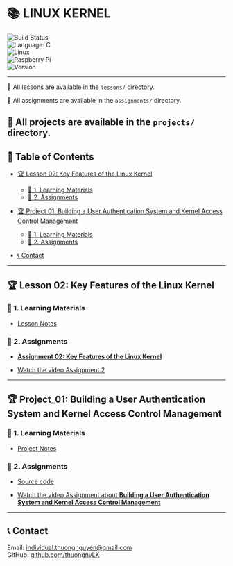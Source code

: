 #   📚 **LINUX KERNEL**

![Build Status](https://img.shields.io/badge/build-in%20progress-yellow)            
![Language: C](https://img.shields.io/badge/Language-C-yellow?logo=c&style=flat-square)  
![Linux](https://img.shields.io/badge/OS-Linux-FCC624?logo=linux&logoColor=black&style=flat-square)  
![Raspberry Pi](https://img.shields.io/badge/Board-Raspberry%20Pi-C51A4A?logo=raspberrypi&logoColor=white&style=flat-square)   
![Version](https://img.shields.io/badge/Version-1.0-green?style=flat-square)  

---
📂 All lessons are available in the `lessons/` directory.

📂 All assignments are available in the `assignments/` directory.

📂 All projects are available in the `projects/` directory.
---

## 📌 **Table of Contents**  
- [🏆 Lesson 02: Key Features of the Linux Kernel](#-lesson-02-key-features-of-the-linux-kernel)  
  - [📖 1. Learning Materials](#-1-learning-materials)  
  - [📝 2. Assignments](#-2-assignments)
- [🏆 Project 01: Building a User Authentication System and Kernel Access Control Management](#-project-01-building-a-user-authentication-system-and-kernel-access-control-management)  
  - [📖 1. Learning Materials](#-1-learning-materials)  
  - [📝 2. Assignments](#-2-assignments)  

  
- [📞 Contact](#-contact)  

<!-- 1. [Install Keil C ARM Package for STM32](#1-install-keil-c-arm-package-for-stm32)  
2. [µVision Software Packs Download and Install](#2-µvision-software-packs-download-and-install)  
3. [Create a New Project](#3-create-a-new-project)  
4. [Add Source Files](#4-add-source-files)  
5. [Configure Project Options](#5-configure-project-options)  
6. [Build the Project](#6-build-the-project)  
7. [Debug (Optional)](#7-debug-optional)  
8. [Download (Optional)](#8-download-optional) 

[Lesson 02: General-purpose I/Os (GPIO)](#lesson-02-general-purpose-ios-gpio)
1. [What is GPIO ?](#1-what-is-gpio)  
2. [What is the GPIO Port ?](#2-what-is-the-gpio-port)   
3. [GPIO Modes](#3-gpio-modes)  
  3.1. [GPIO Output](#31-gpio-output)    
  3.2. [GPIO Input](#32-gpio-input)   
  3.3. [GPIO Input Modes](#33-gpio-input-modes)               
    3.3.1. [High-impedance or Floating](#331-high-impedance-or-floating)    
    3.3.2. [Pull-up](#332-pull-up)  
    3.3.3. [Pull-down](#333-pull-down)  
  3.4. [GPIO Output Modes](#34-gpio-output-modes)  
    3.4.1. [Push-pull](#341-push-pull)  
    3.4.2. [Open-drain](#342-open-drain)  
  3.5. [Analog Mode](#35-analog-mode)  
  3.6. [Alternate Function Mode](#36-alternate-function-mode)  
4. [Blink LED PC13](#4-blink-led-pc13)
    4.1. [Địa chỉ các thanh ghi](#41-địa-chỉ-các-thanh-ghi)  
    4.2. [Enable the peripheral's clock](#42-enable-the-peripherals-clock)  
5. [STM32F10x Standard Peripherals Firmware Library](#5-stm32f10x-standard-peripherals-firmware-library)    
  5.1. [Cấu hình và sử dụng ngoại vi (GPIO)](#51-cấu-hình-và-sử-dụng-ngoại-vi-gpio)  
    5.1.1. 	[Cấp clock cho ngoại vi](#511-cấp-clock-cho-ngoại-vi)  
    5.1.2. [Cấu hình ngoại vi](#512-cấu-hình-ngoại-vi) 

[Lesson 03: Interrupt and Timer](#lesson-03-interrupt-and-timer)

[1. Interrupt](#1-interrupt)
1. [What is an Interrupt?](#11-what-is-an-interrupt)  
2. [How Interrupt Works](#12-how-interrupt-works)  
3. [Types of Interrupts](#13-types-of-interrupts)  
   - [1.3.1 Hardware Interrupts](#131-hardware-interrupts)  
   - [1.3.2 Software Interrupts](#132-software-interrupts)  
   - [1.3.3 Multiple Interrupts (Priority)](#133-multiple-interrupts-priority)  
   - [1.3.4 Interrupt Handler in STM Cortex-M](#134-interrupt-handler-in-stm-cortex-m)  
   - [1.3.5 Components of NVIC](#135-components-of-nvic)  
   - [1.3.6 Interrupt Request (IRQs) Table](#136-interrupt-request-irqs-table)  
   - [1.3.7 External Interrupt](#137-external-interrupt)  
   - [1.3.8 Timer Interrupt](#138-timer-interrupt)  
   - [1.3.9 Communication Interrupt](#139-communication-interrupt)  
4. [Priority](#14-priority)  

[2. Timer](#2-timer)
1. [What is a Timer?](#21-what-is-a-timer)  
2. [Timer Structure and Components](#22-timer-structure-and-components)  
3. [Timer Configuration Example](#23-timer-configuration-example)  
   - [3.1 RCC Configuration](#231-rcc-configuration)  
   - [3.2 GPIO Configuration](#232-gpio-configuration)  
   - [3.3 Timer Configuration](#233-timer-configuration)  
   - [3.4 Delay Function](#234-delay-function)  
4. [Code Example](#24-code-example)  
5. [Timer Operation](#25-timer-operation) 

[Lesson 04: Communication Protocols](#lesson-04-communication-protocols)
1. [Truyền nhận dữ liệu](#1-truyền-nhận-dữ-liệu)  
2. [SPI](#2-spi)  
3. [I2C](#3-i2c)  
4. [UART](#4-uart)  

[Lesson 05: SPI Software and Hardware](#lesson-05-spi-software-and-hardware)
1. [SPI software](#1-spi-software)  
2. [SPI hardware](#2-spi-hardware)  

[Lesson 06: I2C Software and Hardware](#lesson-06-i2c-software-and-hardware)
1. [I2C software](#1-i2c-software)  
2. [I2C hardware](#2-i2c-hardware)  

[Lesson 07: UART Software and Hardware](#lesson-07-uart-software-and-hardware)
1. [UART software](#1-uart-software)  
2. [UART hardware](#2-uart-hardware)  

[Lesson 08: Interrupt](#lesson-08-interrupt)
1. [External Interrupt](#1-external-interrupt)
2. [Timer Interrupt](#2-timer-interrupt) 
3. [Communication Interrupt](#3-communication-interrupt)

[Lesson 09: ADC](#lesson-09-adc)
1. [Định nghĩa](#1-định-nghĩa)  
2. [Sử dụng ADC trong STM32](#2-sử-dụng-adc-trong-stm32) 

[Lesson 10: DMA](#lesson-10-dma)
1. [Định nghĩa](#1-định-nghĩa)  
2. [Sử dụng ADC trong STM32](#2-dma-trong-stm32) 
3. [PWM](#3-pwm) 

[Lesson 11: Flash - Bootloader](#lesson-11-flash---bootloader)
1. [Flash](#1-flash)  
2. [Bootloader](#2-bootloader)  -->

---
## 🏆 Lesson 02: Key Features of the Linux Kernel
### 📖 1. Learning Materials
- [Lesson Notes](./lessons/lesson02.md)
<!-- - 📹 [Lecture Video](https://example.com/linux-kernel-video)
- 📄 [Official Linux Kernel Documentation](https://www.kernel.org/doc/) -->

### 📝 2. Assignments
- **[Assignment 02: Key Features of the Linux Kernel](./assignments/assignment02.md)**
<!-- - **Task:** Write a simple Linux kernel module, compile it, and load/unload it dynamically. -->
- [Watch the video Assignment 2](https://drive.google.com/file/d/1h3fepxGcApXzVeGD7jlDokO8it1fPrMz/view?usp=sharing)

--- 

## 🏆 Project_01: Building a User Authentication System and Kernel Access Control Management
### 📖 1. Learning Materials
- [Project Notes](./lessons/Building_a_User_Authentication_System_and_Kernel_Access_Control_Management.md)
<!-- - 📹 [Lecture Video](https://example.com/linux-kernel-video)
- 📄 [Official Linux Kernel Documentation](https://www.kernel.org/doc/) -->

### 📝 2. Assignments
<!-- - **[Assignment 02: Key Features of the Linux Kernel](./assignments/Building_a_User_Authentication_System_and_Kernel_Access_Control_Management.md)** -->
<!-- - **Task:** Write a simple Linux kernel module, compile it, and load/unload it dynamically. -->
- [Source code](https://github.com/thuongnvLK/ThuongNV_LinuxKernel/tree/main/projects/Building_a_User_Authentication_System_and_Kernel_Access_Control_Management)

- [Watch the video Assignment about **Building a User Authentication System and Kernel Access Control Management**](https://drive.google.com/file/d/1Y6XUJI6pSzzOHUgPbol8EJfhD37JVi_U/view?usp=sharing)


---

## 📞 Contact
Email: individual.thuongnguyen@gmail.com    
GitHub: [github.com/thuongnvLK](https://github.com/thuongnvLK)
